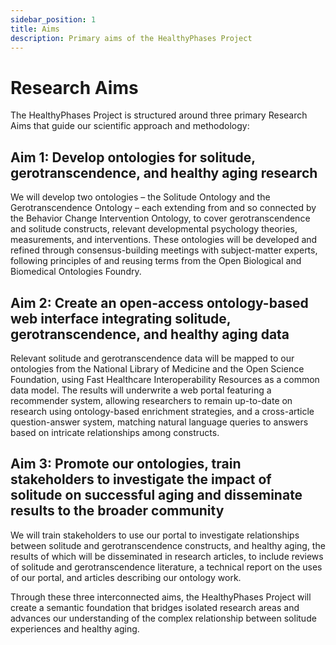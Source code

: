 ```yaml
---
sidebar_position: 1
title: Aims
description: Primary aims of the HealthyPhases Project
---
```


# Research Aims

The HealthyPhases Project is structured around three primary Research Aims that guide our scientific approach and methodology:

## Aim 1: Develop ontologies for solitude, gerotranscendence, and healthy aging research

We will develop two ontologies – the Solitude Ontology and the Gerotranscendence Ontology – each extending from and so connected by the Behavior Change Intervention Ontology, to cover gerotranscendence and solitude constructs, relevant developmental psychology theories, measurements, and interventions. These ontologies will be developed and refined through consensus-building meetings with subject-matter experts, following principles of and reusing terms from the Open Biological and Biomedical Ontologies Foundry.

## Aim 2: Create an open-access ontology-based web interface integrating solitude, gerotranscendence, and healthy aging data

Relevant solitude and gerotranscendence data will be mapped to our ontologies from the National Library of Medicine and the Open Science Foundation, using Fast Healthcare Interoperability Resources as a common data model. The results will underwrite a web portal featuring a recommender system, allowing researchers to remain up-to-date on research using ontology-based enrichment strategies, and a cross-article question-answer system, matching natural language queries to answers based on intricate relationships among constructs.

## Aim 3: Promote our ontologies, train stakeholders to investigate the impact of solitude on successful aging and disseminate results to the broader community

We will train stakeholders to use our portal to investigate relationships between solitude and gerotranscendence constructs, and healthy aging, the results of which will be disseminated in research articles, to include reviews of solitude and gerotranscendence literature, a technical report on the uses of our portal, and articles describing our ontology work.

Through these three interconnected aims, the HealthyPhases Project will create a semantic foundation that bridges isolated research areas and advances our understanding of the complex relationship between solitude experiences and healthy aging.
